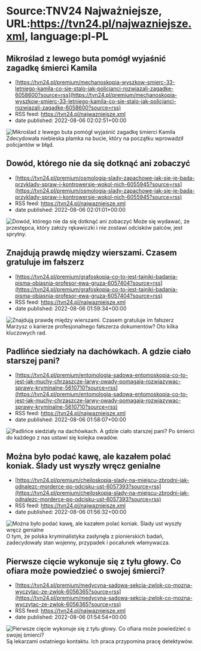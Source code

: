 # Source:TNV24 Najważniejsze, URL:https://tvn24.pl/najwazniejsze.xml, language:pl-PL

## Mikroślad z lewego buta pomógł wyjaśnić zagadkę śmierci Kamila
 - [https://tvn24.pl/premium/mechanoskopia-wyszkow-smierc-33-letniego-kamila-co-sie-stalo-jak-policjanci-rozwiazali-zagadke-6058600?source=rss](https://tvn24.pl/premium/mechanoskopia-wyszkow-smierc-33-letniego-kamila-co-sie-stalo-jak-policjanci-rozwiazali-zagadke-6058600?source=rss)
 - RSS feed: https://tvn24.pl/najwazniejsze.xml
 - date published: 2022-08-06 02:02:51+00:00

<img alt="Mikroślad z lewego buta pomógł wyjaśnić zagadkę śmierci Kamila" src="https://tvn24.pl/najnowsze/cdn-zdjecie-t5fjcs-pracownia-mechanoskopii-6058611/alternates/LANDSCAPE_1280" />
    Zdecydowała niebieska plamka na bucie, który na początku wprowadził policjantów w błąd.

## Dowód, którego nie da się dotknąć ani zobaczyć
 - [https://tvn24.pl/premium/osmologia-slady-zapachowe-jak-sie-je-bada-przyklady-spraw-i-kontrowersje-wokol-nich-6055945?source=rss](https://tvn24.pl/premium/osmologia-slady-zapachowe-jak-sie-je-bada-przyklady-spraw-i-kontrowersje-wokol-nich-6055945?source=rss)
 - RSS feed: https://tvn24.pl/najwazniejsze.xml
 - date published: 2022-08-06 02:01:01+00:00

<img alt="Dowód, którego nie da się dotknąć ani zobaczyć" src="https://tvn24.pl/najnowsze/cdn-zdjecie-knw58s-w-tych-sloikach-zabezpieczono-slady-zapachowe-6057377/alternates/LANDSCAPE_1280" />
    Może się wydawać, że przestępca, który założy rękawiczki i nie zostawi odcisków palców, jest sprytny.

## Znajdują prawdę między wierszami. Czasem gratuluje im fałszerz
 - [https://tvn24.pl/premium/grafoskopia-co-to-jest-tajniki-badania-pisma-objasnia-profesor-ewa-gruza-6057404?source=rss](https://tvn24.pl/premium/grafoskopia-co-to-jest-tajniki-badania-pisma-objasnia-profesor-ewa-gruza-6057404?source=rss)
 - RSS feed: https://tvn24.pl/najwazniejsze.xml
 - date published: 2022-08-06 01:59:34+00:00

<img alt="Znajdują prawdę między wierszami. Czasem gratuluje im fałszerz" src="https://tvn24.pl/krakow/cdn-zdjecie-ntukib-jak-przebiega-badanie-dokumentow-6058944/alternates/LANDSCAPE_1280" />
    Marzysz o karierze profesjonalnego fałszerza dokumentów? Oto kilka kluczowych rad.

## Padlińce siedziały na dachówkach. A gdzie ciało starszej pani?
 - [https://tvn24.pl/premium/entomologia-sadowa-entomoskopia-co-to-jest-jak-muchy-chrzaszcze-larwy-owady-pomagaja-rozwiazywac-sprawy-kryminalne-5610710?source=rss](https://tvn24.pl/premium/entomologia-sadowa-entomoskopia-co-to-jest-jak-muchy-chrzaszcze-larwy-owady-pomagaja-rozwiazywac-sprawy-kryminalne-5610710?source=rss)
 - RSS feed: https://tvn24.pl/najwazniejsze.xml
 - date published: 2022-08-06 01:58:07+00:00

<img alt="Padlińce siedziały na dachówkach. A gdzie ciało starszej pani?" src="https://tvn24.pl/najnowsze/cdn-zdjecie-28whww-muchowka-z-rodziny-scierwicowatych-5610703/alternates/LANDSCAPE_1280" />
    Po śmierci do każdego z nas ustawi się kolejka owadów.

## Można było podać kawę, ale kazałem polać koniak. Ślady ust wyszły wręcz genialne
 - [https://tvn24.pl/premium/cheiloskopia-slady-na-miejscu-zbrodni-jak-odnalezc-morderce-po-odcisku-ust-6057393?source=rss](https://tvn24.pl/premium/cheiloskopia-slady-na-miejscu-zbrodni-jak-odnalezc-morderce-po-odcisku-ust-6057393?source=rss)
 - RSS feed: https://tvn24.pl/najwazniejsze.xml
 - date published: 2022-08-06 01:56:32+00:00

<img alt="Można było podać kawę, ale kazałem polać koniak. Ślady ust wyszły wręcz genialne" src="https://tvn24.pl/najnowsze/cdn-zdjecie-deb0hp-usta-6058392/alternates/LANDSCAPE_1280" />
    O tym, że polska kryminalistyka zasłynęła z pionierskich badań, zadecydowały stan wojenny, przypadek i pocałunek włamywacza.

## Pierwsze cięcie wykonuje się z tyłu głowy. Co ofiara może powiedzieć o swojej śmierci?
 - [https://tvn24.pl/premium/medycyna-sadowa-sekcja-zwlok-co-mozna-wyczytac-ze-zwlok-6056365?source=rss](https://tvn24.pl/premium/medycyna-sadowa-sekcja-zwlok-co-mozna-wyczytac-ze-zwlok-6056365?source=rss)
 - RSS feed: https://tvn24.pl/najwazniejsze.xml
 - date published: 2022-08-06 01:54:54+00:00

<img alt="Pierwsze cięcie wykonuje się z tyłu głowy. Co ofiara może powiedzieć o swojej śmierci?" src="https://tvn24.pl/najnowsze/cdn-zdjecie-hp2r7b-sekcja-zwlok-zdjecie-ilustracyjne-6058938/alternates/LANDSCAPE_1280" />
    Są lekarzami ostatniego kontaktu. Ich praca przypomina pracę detektywów.

